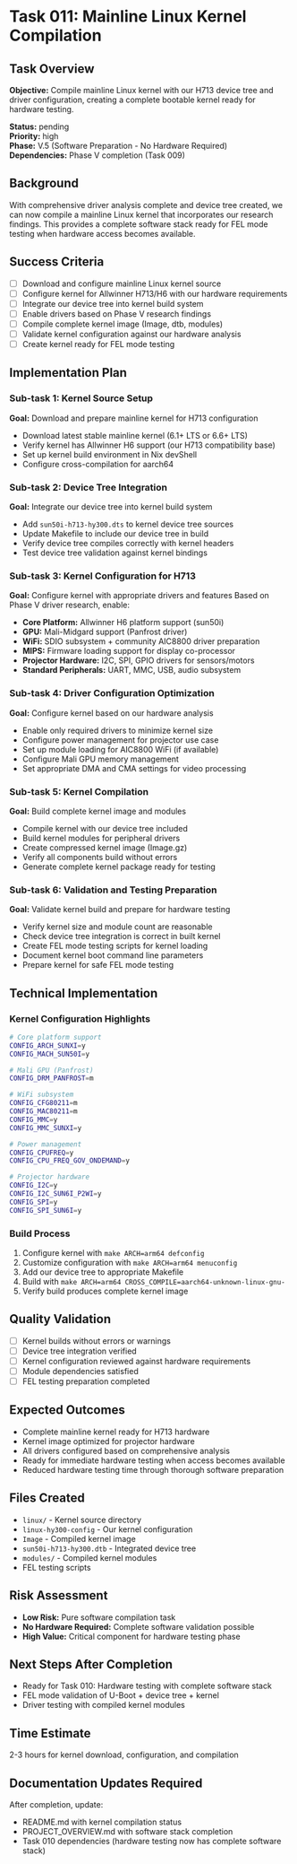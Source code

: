 # Task 011: Mainline Linux Kernel Compilation

## Task Overview
**Objective:** Compile mainline Linux kernel with our H713 device tree and driver configuration, creating a complete bootable kernel ready for hardware testing.

**Status:** pending  
**Priority:** high  
**Phase:** V.5 (Software Preparation - No Hardware Required)  
**Dependencies:** Phase V completion (Task 009)

## Background
With comprehensive driver analysis complete and device tree created, we can now compile a mainline Linux kernel that incorporates our research findings. This provides a complete software stack ready for FEL mode testing when hardware access becomes available.

## Success Criteria
- [ ] Download and configure mainline Linux kernel source
- [ ] Configure kernel for Allwinner H713/H6 with our hardware requirements
- [ ] Integrate our device tree into kernel build system
- [ ] Enable drivers based on Phase V research findings
- [ ] Compile complete kernel image (Image, dtb, modules)
- [ ] Validate kernel configuration against our hardware analysis
- [ ] Create kernel ready for FEL mode testing

## Implementation Plan

### Sub-task 1: Kernel Source Setup
**Goal:** Download and prepare mainline kernel for H713 configuration
- Download latest stable mainline kernel (6.1+ LTS or 6.6+ LTS)
- Verify kernel has Allwinner H6 support (our H713 compatibility base)
- Set up kernel build environment in Nix devShell
- Configure cross-compilation for aarch64

### Sub-task 2: Device Tree Integration
**Goal:** Integrate our device tree into kernel build system
- Add `sun50i-h713-hy300.dts` to kernel device tree sources
- Update Makefile to include our device tree in build
- Verify device tree compiles correctly with kernel headers
- Test device tree validation against kernel bindings

### Sub-task 3: Kernel Configuration for H713
**Goal:** Configure kernel with appropriate drivers and features
Based on Phase V driver research, enable:
- **Core Platform:** Allwinner H6 platform support (sun50i)
- **GPU:** Mali-Midgard support (Panfrost driver)
- **WiFi:** SDIO subsystem + community AIC8800 driver preparation
- **MIPS:** Firmware loading support for display co-processor
- **Projector Hardware:** I2C, SPI, GPIO drivers for sensors/motors
- **Standard Peripherals:** UART, MMC, USB, audio subsystem

### Sub-task 4: Driver Configuration Optimization
**Goal:** Configure kernel based on our hardware analysis
- Enable only required drivers to minimize kernel size
- Configure power management for projector use case
- Set up module loading for AIC8800 WiFi (if available)
- Configure Mali GPU memory management
- Set appropriate DMA and CMA settings for video processing

### Sub-task 5: Kernel Compilation
**Goal:** Build complete kernel image and modules
- Compile kernel with our device tree included
- Build kernel modules for peripheral drivers
- Create compressed kernel image (Image.gz)
- Verify all components build without errors
- Generate complete kernel package ready for testing

### Sub-task 6: Validation and Testing Preparation
**Goal:** Validate kernel build and prepare for hardware testing
- Verify kernel size and module count are reasonable
- Check device tree integration is correct in built kernel
- Create FEL mode testing scripts for kernel loading
- Document kernel boot command line parameters
- Prepare kernel for safe FEL mode testing

## Technical Implementation

### Kernel Configuration Highlights
```bash
# Core platform support
CONFIG_ARCH_SUNXI=y
CONFIG_MACH_SUN50I=y

# Mali GPU (Panfrost)
CONFIG_DRM_PANFROST=m

# WiFi subsystem
CONFIG_CFG80211=m
CONFIG_MAC80211=m
CONFIG_MMC=y
CONFIG_MMC_SUNXI=y

# Power management
CONFIG_CPUFREQ=y
CONFIG_CPU_FREQ_GOV_ONDEMAND=y

# Projector hardware
CONFIG_I2C=y
CONFIG_I2C_SUN6I_P2WI=y
CONFIG_SPI=y
CONFIG_SPI_SUN6I=y
```

### Build Process
1. Configure kernel with `make ARCH=arm64 defconfig`
2. Customize configuration with `make ARCH=arm64 menuconfig`
3. Add our device tree to appropriate Makefile
4. Build with `make ARCH=arm64 CROSS_COMPILE=aarch64-unknown-linux-gnu-`
5. Verify build produces complete kernel image

## Quality Validation
- [ ] Kernel builds without errors or warnings
- [ ] Device tree integration verified
- [ ] Kernel configuration reviewed against hardware requirements
- [ ] Module dependencies satisfied
- [ ] FEL testing preparation completed

## Expected Outcomes
- Complete mainline kernel ready for H713 hardware
- Kernel image optimized for projector hardware
- All drivers configured based on comprehensive analysis
- Ready for immediate hardware testing when access becomes available
- Reduced hardware testing time through thorough software preparation

## Files Created
- `linux/` - Kernel source directory
- `linux-hy300-config` - Our kernel configuration
- `Image` - Compiled kernel image
- `sun50i-h713-hy300.dtb` - Integrated device tree
- `modules/` - Compiled kernel modules
- FEL testing scripts

## Risk Assessment
- **Low Risk:** Pure software compilation task
- **No Hardware Required:** Complete software validation possible
- **High Value:** Critical component for hardware testing phase

## Next Steps After Completion
- Ready for Task 010: Hardware testing with complete software stack
- FEL mode validation of U-Boot + device tree + kernel
- Driver testing with compiled kernel modules

## Time Estimate
2-3 hours for kernel download, configuration, and compilation

## Documentation Updates Required
After completion, update:
- README.md with kernel compilation status
- PROJECT_OVERVIEW.md with software stack completion
- Task 010 dependencies (hardware testing now has complete software stack)